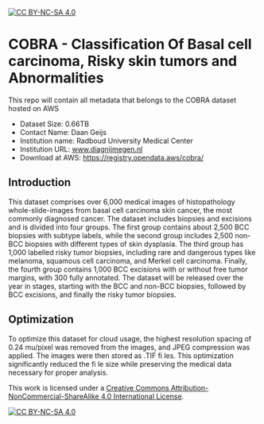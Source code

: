 [cc-by-nc-sa]: http://creativecommons.org/licenses/by-nc-sa/4.0/
[cc-by-nc-sa-image]: https://licensebuttons.net/l/by-nc-sa/4.0/88x31.png
[cc-by-nc-sa-shield]: https://img.shields.io/badge/License-CC%20BY--NC--SA%204.0-lightgrey.svg

[![CC BY-NC-SA 4.0][cc-by-nc-sa-shield]][cc-by-nc-sa]
# COBRA - Classification Of Basal cell carcinoma, Risky skin tumors and Abnormalities 
This repo will contain all metadata that belongs to the COBRA dataset hosted on AWS

- Dataset Size: 0.66TB
- Contact Name: Daan Geijs
- Institution name: Radboud University Medical Center
- Institution URL: www.diagnijmegen.nl
- Download at AWS: https://registry.opendata.aws/cobra/

## Introduction

This dataset comprises over 6,000 medical images of histopathology whole-slide-images from basal cell carcinoma skin cancer, the most commonly diagnosed cancer. The dataset includes biopsies and excisions and is divided into four groups. The first group contains about 2,500 BCC biopsies with subtype labels, while the second group includes 2,500 non-BCC biopsies with different types of skin dysplasia. The third group has 1,000 labelled risky tumor biopsies, including rare and dangerous types like melanoma, squamous cell carcinoma, and Merkel cell carcinoma. Finally, the fourth group contains 1,000 BCC excisions with or without free tumor margins, with 300 fully annotated. The dataset will be released over the year in stages, starting with the BCC and non-BCC biopsies, followed by BCC excisions, and finally the risky tumor biopsies.

## Optimization

To optimize this dataset for cloud usage, the highest resolution spacing of 0.24 mu/pixel was removed from the images, and JPEG compression was applied. The images were then stored as .TIF fi les. This optimization significantly reduced the fi le size while preserving the medical data necessary for proper analysis.

This work is licensed under a
[Creative Commons Attribution-NonCommercial-ShareAlike 4.0 International License][cc-by-nc-sa].

[![CC BY-NC-SA 4.0][cc-by-nc-sa-image]][cc-by-nc-sa]
